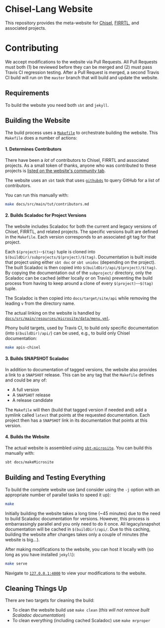 # Chisel-Lang Website

This repository provides the meta-website for [Chisel](https://github.com/freechipsproject/chisel3), [FIRRTL](https://github.com/freechipsproject/firrtl), and associated projects.

# Contributing

We accept modifications to the website via Pull Requests.
All Pull Requests must both (1) be reviewed before they can be merged and (2) must pass Travis CI regression testing.
After a Pull Request is merged, a second Travis CI build will run on the `master` branch that will build and update the website.

## Requirements

To build the website you need both `sbt` and `jekyll`.

## Building the Website

The build process uses a [`Makefile`](https://github.com/freechipsproject/www.chisel-lang.org/blob/master/Makefile) to orchestrate building the website.
This `Makefile` does a number of actions:

#### 1. Determines Contributors

There have been a *lot* of contributors to Chisel, FIRRTL and associated projects.
As a small token of thanks, anyone who was contributed to these projects is [listed on the website's community tab](https://www.chisel-lang.org/community.html#contributors).

The website uses an `sbt` task that uses [`github4s`](https://github.com/47deg/github4s) to query GitHub for a list of contributors.

You can run this manually with:

```bash
make docs/src/main/tut/contributors.md
```

#### 2. Builds Scaladoc for Project Versions

The website includes Scaladoc for both the current and legacy versions of Chisel, FIRRTL, and related projects.
The specific versions built are defined in the `Makefile`.
Each version corresponds to an associated git tag for that project.

Each `$(project)`--`$(tag)` tuple is cloned into `$(buildDir)/subprojects/$(project)/$(tag)`.
Documentation is built inside that project using either `sbt doc` or `sbt unidoc` (depending on the project).
The built Scaladoc is then copied into `$(buildDir)/api/$(project)/$(tag)`.
By copying the documentation out of the `subproject/` directory, only the Scaladoc can be cached (either locally or on Travis) preventing the build process from having to keep around a clone of every `$(project)`--`$(tag)` tuple.

The Scaladoc is then copied into `docs/target/site/api` while removing the leading `v` from the directory name.

The actual linking on the website is handled by [`docs/src/main/resources/microsite/data/menu.yml`](https://github.com/freechipsproject/www.chisel-lang.org/blob/master/docs/src/main/resources/microsite/data/menu.yml).

Phony build targets, used by Travis CI, to build only specific documentation (into `$(buildDir)/api/`) can be used, e.g., to build only Chisel documentation:

```bash
make apis-chisel
```

#### 3. Builds SNAPSHOT Scaladoc

In addition to documentation of tagged versions, the website also provides a link to a `SNAPSHOT` release.
This can be any tag that the `Makefile` defines and could be any of:

- A full version
- A `SNAPSHOT` release
- A release candidate

The `Makefile` will then (build that tagged version if needed and) add a symlink called `latest` that points at the requested documentation.
Each project then has a `SNAPSHOT` link in its documentation that points at this version.

#### 4. Builds the Website

The actual website is assembled using [`sbt-microsite`](https://github.com/47deg/sbt-microsites).
You can build this manually with:

```bash
sbt docs/makeMicrosite
```

## Building and Testing Everything

To build the complete website use (and consider using the `-j` option with an appropriate number of parallel tasks to speed it up):

```bash
make
```

Initially building the website takes a long time (~45 minutes) due to the need to build Scaladoc documentation for versions.
However, this process is embarrassingly parallel and you only need to do it once.
All legacy/snapshot documentation will be cached in `$(buildDir)/api/`.
Due to this caching, building the website after changes takes only a couple of minutes (the website is big...).

After making modifications to the website, you can host it locally with (so long as you have installed `jekyll`):

```bash
make serve
```

Navigate to [`127.0.0.1:4000`](http://127.0.0.1:4000) to view your modifications to the website.

## Cleaning Things Up

There are two targets for cleaning the build:

- To clean the website build use `make clean` (*this will not remove built Scaladoc documentation*)
- To clean everything (including cached Scaladoc) use `make mrproper`
